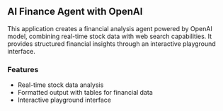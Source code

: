 ## AI Finance Agent with OpenAI
This application creates a financial analysis agent powered by OpenAI model, combining real-time stock data with web search capabilities. It provides structured financial insights through an interactive playground interface.

### Features

- Real-time stock data analysis
- Formatted output with tables for financial data
- Interactive playground interface
